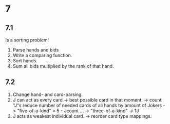 # 7

## 7.1

Is a sorting problem!

1. Parse hands and bids
2. Write a comparing function.
3. Sort hands.
4. Sum all bids multiplied by the rank of that hand.

## 7.2

1. Change hand- and card-parsing.
2. J can act as every card -> best possible card in that moment.
   -> count "J"s reduce number of needed cards of all hands by amount of Jokers
   -> "five-of-a-kind" = 5 - Jcount
   ...
   -> "three-of-a-kind" -> 1J 
3. J acts as weakest individual card.
   -> reorder card type mappings.
